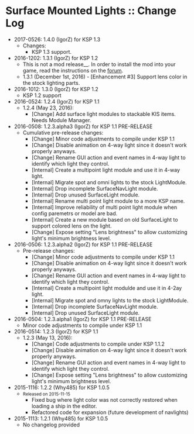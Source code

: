 # Surface Mounted Lights :: Change Log

* 2017-0526: 1.4.0 (IgorZ) for KSP 1.3
	+ Changes:
		- KSP 1.3 support.
* 2016-1202: 1.3.1 (IgorZ) for KSP 1.2
	+ This is not a mod release__. In order to install the mod into your game, read the instructions on the [forum](http://forum.kerbalspaceprogram.com/index.php?/topic/139724-12-surface-mounted-stock-alike-lights-for-self-illumination-v131/).
	+ 1.3.1 (December 1st, 2016)
			- [Enhancement #3] Support lens color in the stock lighting parts.
* 2016-1012: 1.3.0 (IgorZ) for KSP 1.2
	+ KSP 1.2 support
* 2016-0524: 1.2.4 (IgorZ) for KSP 1.1
	+ 1.2.4 (May 23, 2016):
		- [Change] Add surface light modules to stackable KIS items. Needs Module Manager.
* 2016-0508: 1.2.3.alpha3 (IgorZ) for KSP 1.1 PRE-RELEASE
	+ Cumulative pre-release changes:
		- [Change] Minor code adjustments to compile under KSP 1.1
		- [Change] Disable animation on 4-way light since it doesn't work properly anyways.
		- [Change] Rename GUI action and event names in 4-way light to identify which light they control.
		- [Internal] Create a multipoint light module and use it in 4-way light.
		- [Internal] Migrate spot and omni lights to the stock LightModule.
		- [Internal] Drop incomplete SurfaceNavLight module.
		- [Internal] Drop unused SurfaceLight module.
		- [Internal] Rename multi point light module to a more KSP name.
		- [Internal] Improve reliability of multi point light module when config paremetrs or model are bad.
		- [Internal] Create a new module based on old SurfaceLight to support colored lens on the light.
		- [Change] Expose setting "Lens brightness" to allow customizing light's minimum brightness level.
* 2016-0506: 1.2.3.alpha2 (IgorZ) for KSP 1.1 PRE-RELEASE
	+ Pre-release changes:
		- [Change] Minor code adjustments to compile under KSP 1.1
		- [Change] Disable animation on 4-way light since it doesn't work properly anyways.
		- [Change] Rename GUI action and event names in 4-way light to identify which light they control.
		- [Internal] Create a multipoint light modulde and use it in 4-2ay light.
		- [Internal] Migrate spot and omny lights to the stock LightModule.
		- [Internal] Drop incomplete SurfaceNavLight module.
		- [Internal] Drop unused SurfaceLight module.
* 2016-0504: 1.2.3.alpha1 (IgorZ) for KSP 1.1 PRE-RELEASE
	+ Minor code adjustments to compile under KSP 1.1
* 2016-0514: 1.2.3 (IgorZ) for KSP 1.1
	+ 1.2.3 (May 13, 2016):
		- [Change] Code adjustments to compile under KSP 1.1.2
		- [Change] Disable animation on 4-way light since it doesn't work properly anyways.
		- [Change] Rename GUI action and event names in 4-way light to identify which light they control.
		- [Change] Expose setting "Lens brightness" to allow customizing light's minimum brightness level.
* 2015-1116: 1.2.2 (Why485) for KSP 1.0.5
	+ <small class="text text-muted">Released on 2015-11-15</small>
		- Fixed bug where light color was not correctly restored when loading a ship in the editor.
		- Refactored code for expansion (future development of navlights)
* 2015-1113: 1.2.1 (Why485) for KSP 1.0.5
	+ No changelog provided
